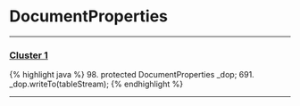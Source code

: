 # DocumentProperties

***

### [Cluster 1](./1)
{% highlight java %}
98. protected DocumentProperties _dop;
691.   _dop.writeTo(tableStream);
{% endhighlight %}

***

